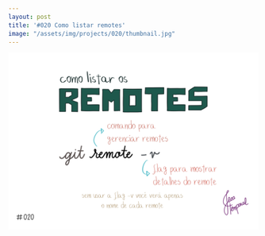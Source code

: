 ```yaml
---
layout: post
title: '#020 Como listar remotes'
image: "/assets/img/projects/020/thumbnail.jpg"
---
```


<img alt="Para obter a lista de remotes use git remote -v" src="/assets/img/projects/020/full.jpg">